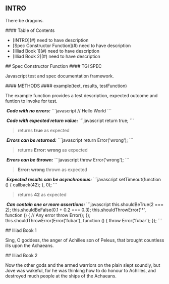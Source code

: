 ## INTRO
<p>There be dragons.</p>
#### Table of Contents
<ul>
<li>[INTRO](#) need to have description</li>
<li>[Spec Constructor Function](#) need to have description</li>
<li>[Illiad Book 1](#) need to have description</li>
<li>[Illiad Book 2](#) need to have description</li>
</ul>
## Spec Constructor Function
#### TGI SPEC
<p>Javascript test and spec documentation framework.</p>
#### METHODS
#### example(text, results, testFunction)
<p>The example function provides a test description, expected outcome and funtion to invoke for test.</p>
&nbsp;<b><i>Code with no errors:</i></b>
```javascript
// Hello World
```
<blockquote></blockquote>
&nbsp;<b><i>Code with expected return value:</i></b>
```javascript
return true;
```
<blockquote>returns <strong>true</strong> as expected
</blockquote>
&nbsp;<b><i>Errors can be returned:</i></b>
```javascript
return Error('wrong');
```
<blockquote>returns <strong>Error: wrong</strong> as expected
</blockquote>
&nbsp;<b><i>Errors can be thrown:</i></b>
```javascript
throw Error('wrong');
```
<blockquote><strong>Error: wrong</strong> thrown as expected
</blockquote>
&nbsp;<b><i>Expected results can be asynchronous:</i></b>
```javascript
setTimeout(function () {
  callback(42);
}, 0);
```
<blockquote>returns <strong>42</strong> as expected
</blockquote>
&nbsp;<b><i>Can contain one or more assertions:</i></b>
```javascript
this.shouldBeTrue(2 === 2);
this.shouldBeFalse(0.1 + 0.2 === 0.3);
this.shouldThrowError('*', function () { // Any error
  throw Error();
});
this.shouldThrowError(Error('fubar'), function () {
  throw Error('fubar');
});
```
<blockquote></blockquote>
## Illiad Book 1
<p>Sing, O goddess, the anger of Achilles son of Peleus, that brought countless ills upon the Achaeans.</p>
## Illiad Book 2
<p>Now the other gods and the armed warriors on the plain slept soundly, but Jove was wakeful, for he was thinking how to do honour to Achilles, and destroyed much people at the ships of the Achaeans.</p>